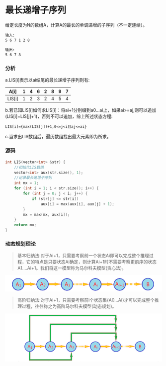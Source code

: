 # 最长递增子序列


给定长度为N的数组A，计算A的最长的单调递增的子序列（不一定连续）。

```
输入:
5 6 7 1 2 8
```

```
输出:
5 6 7 8
```

### 分析

a.LIS[i]表示以ai结尾的最长递增子序列则有:

A[i]|1|4|6|2|8|9|7
--|--|--|--|--|--|--|--
LIS[i]|1|2|3|2|4|5|4

b.若已知LIS[i]如何求LIS[i]：将ai+1分别缀到a0...ai上，如果ai>=aj,则可以追加(LIS[i]=LIS[j]+1)，否则不可以追加，综上所述状态方程:

```
LIS[i]={max(LIS[j])+1,0<=j<i且aj<=ai}
```
c.当求出LIS数组后，遍历数组找出最大元素即为所求。

### 源码

```cpp
int LIS(vector<int> &str) {
    //初始化LIS数组
    vector<int> aux(str.size(), 1);
    //记录最长递增子序列
    int mx = 1;
    for (int i = 1; i < str.size(); i++) {
        for (int j = 0; j < i; j++) {
            if (str[j] <= str[i])
                aux[i] = max(aux[i], aux[j] + 1);
        }
        mx = max(mx, aux[i]);
    }
    return mx;
}
```

### 动态规划理论

>基本归纳法:对于Ai+1，只需要考察前一个状态Ai即可以完成整个推理过程，它的特点是只要状态Ai确定，则计算Ai+1时不需要考察更前序的状态A1....Ai+1。我们将这一模型称为马尔科夫模型(贪心法)。

![](../img/60.png)

>高阶归纳法:对于Ai+1，只需要考察前i个状态集{A0...Ai}才可以完成整个推理过程，往往称之为高阶马尔科夫模型(动态规划)。

![](../img/61.png)
